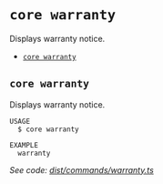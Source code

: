 `core warranty`
===============

Displays warranty notice.

* [`core warranty`](#core-warranty)

## `core warranty`

Displays warranty notice.

```
USAGE
  $ core warranty

EXAMPLE
  warranty
```

_See code: [dist/commands/warranty.ts](https://github.com/LiskHQ/lisk-core/blob/v3.0.0-beta.1/dist/commands/warranty.ts)_

